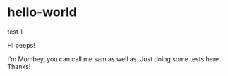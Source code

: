 # hello-world
test 1

Hi peeps!

I'm Mombey, you can call me sam as well as. Just doing some tests here.
Thanks!
